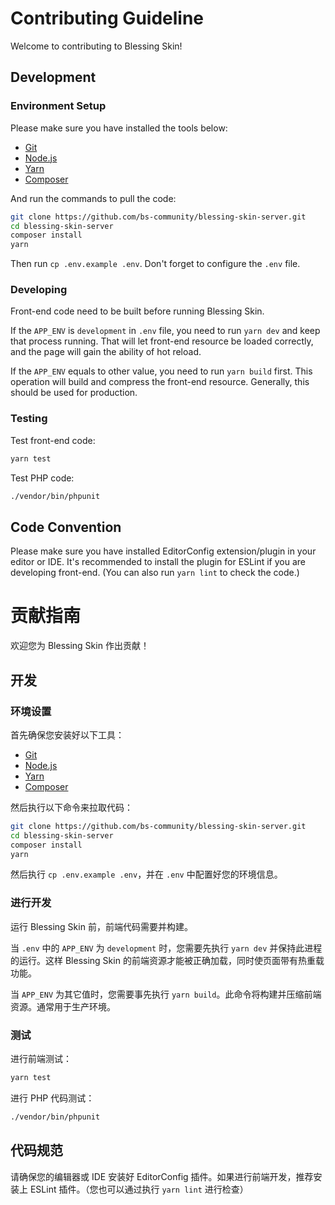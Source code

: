 # Contributing Guideline

Welcome to contributing to Blessing Skin!

## Development

### Environment Setup

Please make sure you have installed the tools below:

- [Git](https://git-scm.org)
- [Node.js](https://nodejs.org)
- [Yarn](https://yarnpkg.com)
- [Composer](https://getcomposer.org)

And run the commands to pull the code:

```bash
git clone https://github.com/bs-community/blessing-skin-server.git
cd blessing-skin-server
composer install
yarn
```

Then run `cp .env.example .env`. Don't forget to configure the `.env` file.

### Developing

Front-end code need to be built before running Blessing Skin.

If the `APP_ENV` is `development` in `.env` file, you need to run `yarn dev` and keep that process running. That will let front-end resource be loaded correctly, and the page will gain the ability of hot reload.

If the `APP_ENV` equals to other value, you need to run `yarn build` first. This operation will build and compress the front-end resource. Generally, this should be used for production.

### Testing

Test front-end code:

```bash
yarn test
```

Test PHP code:

```bash
./vendor/bin/phpunit
```

## Code Convention

Please make sure you have installed EditorConfig extension/plugin in your editor or IDE. It's recommended to install the plugin for ESLint if you are developing front-end. (You can also run `yarn lint` to check the code.)

# 贡献指南

欢迎您为 Blessing Skin 作出贡献！

## 开发

### 环境设置

首先确保您安装好以下工具：

- [Git](https://git-scm.org)
- [Node.js](https://nodejs.org)
- [Yarn](https://yarnpkg.com)
- [Composer](https://getcomposer.org)

然后执行以下命令来拉取代码：

```bash
git clone https://github.com/bs-community/blessing-skin-server.git
cd blessing-skin-server
composer install
yarn
```

然后执行 `cp .env.example .env`，并在 `.env` 中配置好您的环境信息。

### 进行开发

运行 Blessing Skin 前，前端代码需要并构建。

当 `.env` 中的 `APP_ENV` 为 `development` 时，您需要先执行 `yarn dev` 并保持此进程的运行。这样 Blessing Skin 的前端资源才能被正确加载，同时使页面带有热重载功能。

当 `APP_ENV` 为其它值时，您需要事先执行 `yarn build`。此命令将构建并压缩前端资源。通常用于生产环境。

### 测试

进行前端测试：

```bash
yarn test
```

进行 PHP 代码测试：

```bash
./vendor/bin/phpunit
```

## 代码规范

请确保您的编辑器或 IDE 安装好 EditorConfig 插件。如果进行前端开发，推荐安装上 ESLint 插件。（您也可以通过执行 `yarn lint` 进行检查）
